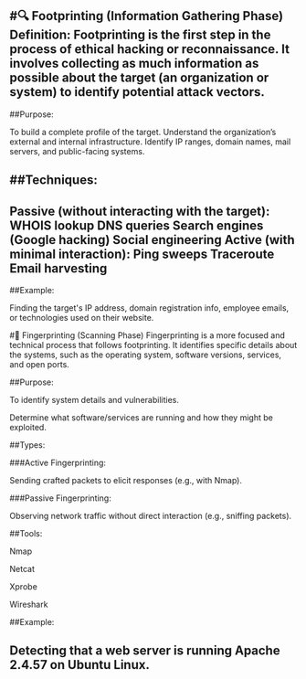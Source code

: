 #🔍 Footprinting (Information Gathering Phase)
Definition:
Footprinting is the first step in the process of ethical hacking or reconnaissance. It involves collecting as much information as possible about the target (an organization or system) to identify potential attack vectors.
---
##Purpose:

To build a complete profile of the target.
Understand the organization’s external and internal infrastructure.
Identify IP ranges, domain names, mail servers, and public-facing systems.

##Techniques:
---
Passive (without interacting with the target):
WHOIS lookup
DNS queries
Search engines (Google hacking)
Social engineering
Active (with minimal interaction):
Ping sweeps
Traceroute
Email harvesting
---
##Example:

Finding the target's IP address, domain registration info, employee emails, or technologies used on their website.

#🧬 Fingerprinting (Scanning Phase)
Fingerprinting is a more focused and technical process that follows footprinting. It identifies specific details about the systems, such as the operating system, software versions, services, and open ports.

##Purpose:

To identify system details and vulnerabilities.

Determine what software/services are running and how they might be exploited.

##Types:

###Active Fingerprinting:

Sending crafted packets to elicit responses (e.g., with Nmap).

###Passive Fingerprinting:

Observing network traffic without direct interaction (e.g., sniffing packets).

##Tools:

Nmap

Netcat

Xprobe

Wireshark

##Example:

Detecting that a web server is running Apache 2.4.57 on Ubuntu Linux.
---
